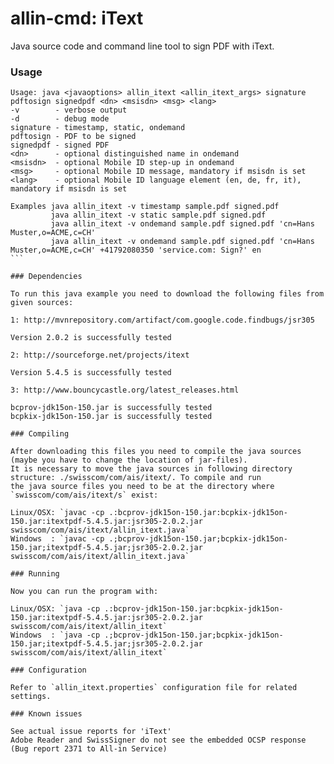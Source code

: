 allin-cmd: iText
============

Java source code and command line tool to sign PDF with iText.

### Usage

````
Usage: java <javaoptions> allin_itext <allin_itext_args> signature pdftosign signedpdf <dn> <msisdn> <msg> <lang>
-v        - verbose output
-d        - debug mode
signature - timestamp, static, ondemand
pdftosign - PDF to be signed
signedpdf - signed PDF
<dn>      - optional distinguished name in ondemand
<msisdn>  - optional Mobile ID step-up in ondemand
<msg>     - optional Mobile ID message, mandatory if msisdn is set
<lang>    - optional Mobile ID language element (en, de, fr, it), mandatory if msisdn is set

Examples java allin_itext -v timestamp sample.pdf signed.pdf
         java allin_itext -v static sample.pdf signed.pdf
         java allin_itext -v ondemand sample.pdf signed.pdf 'cn=Hans Muster,o=ACME,c=CH'
         java allin_itext -v ondemand sample.pdf signed.pdf 'cn=Hans Muster,o=ACME,c=CH' +41792080350 'service.com: Sign?' en
```

### Dependencies

To run this java example you need to download the following files from given sources:

1: http://mvnrepository.com/artifact/com.google.code.findbugs/jsr305

Version 2.0.2 is successfully tested

2: http://sourceforge.net/projects/itext

Version 5.4.5 is successfully tested

3: http://www.bouncycastle.org/latest_releases.html

bcprov-jdk15on-150.jar is successfully tested
bcpkix-jdk15on-150.jar is successfully tested

### Compiling

After downloading this files you need to compile the java sources (maybe you have to change the location of jar-files).
It is necessary to move the java sources in following directory structure: ./swisscom/com/ais/itext/. To compile and run
the java source files you need to be at the directory where `swisscom/com/ais/itext/s` exist:

Linux/OSX: `javac -cp .:bcprov-jdk15on-150.jar:bcpkix-jdk15on-150.jar:itextpdf-5.4.5.jar:jsr305-2.0.2.jar swisscom/com/ais/itext/allin_itext.java`
Windows  : `javac -cp .;bcprov-jdk15on-150.jar;bcpkix-jdk15on-150.jar;itextpdf-5.4.5.jar;jsr305-2.0.2.jar swisscom/com/ais/itext/allin_itext.java`

### Running

Now you can run the program with:

Linux/OSX: `java -cp .:bcprov-jdk15on-150.jar:bcpkix-jdk15on-150.jar:itextpdf-5.4.5.jar:jsr305-2.0.2.jar swisscom/com/ais/itext/allin_itext`
Windows  : `java -cp .;bcprov-jdk15on-150.jar;bcpkix-jdk15on-150.jar;itextpdf-5.4.5.jar;jsr305-2.0.2.jar swisscom/com/ais/itext/allin_itext`

### Configuration

Refer to `allin_itext.properties` configuration file for related settings.

### Known issues

See actual issue reports for 'iText'
Adobe Reader and SwissSigner do not see the embedded OCSP response (Bug report 2371 to All-in Service)
